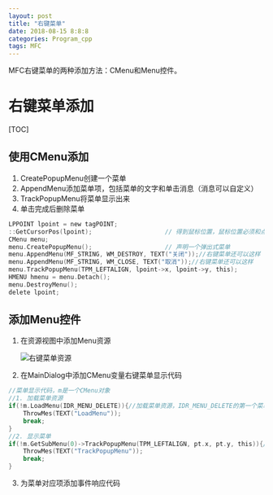```yaml
---
layout: post
title: "右键菜单"
date: 2018-08-15 8:8:8
categories: Program_cpp
tags: MFC
---
```

MFC右键菜单的两种添加方法：CMenu和Menu控件。

# 右键菜单添加
[TOC]

## 使用CMenu添加

1. CreatePopupMenu创建一个菜单
2. AppendMenu添加菜单项，包括菜单的文字和单击消息（消息可以自定义）
3. TrackPopupMenu将菜单显示出来
4. 单击完成后删除菜单

```c
LPPOINT lpoint = new tagPOINT;
::GetCursorPos(lpoint);                    // 得到鼠标位置，鼠标位置必须和点击消息一起，否则鼠标位置不准确
CMenu menu;
menu.CreatePopupMenu();                    // 声明一个弹出式菜单
menu.AppendMenu(MF_STRING, WM_DESTROY, TEXT("关闭"));//右键菜单还可以这样
menu.AppendMenu(MF_STRING, WM_CLOSE, TEXT("取消"));//右键菜单还可以这样
menu.TrackPopupMenu(TPM_LEFTALIGN, lpoint->x, lpoint->y, this);
HMENU hmenu = menu.Detach();
menu.DestroyMenu();
delete lpoint;
```

## 添加Menu控件

1. 在资源视图中添加Menu资源

   ![右键菜单资源](https://chrishuppor.github.io/image/Snipaste_2018-08-15_20-35-50.PNG)

2. 在MainDialog中添加CMenu变量右键菜单显示代码

```c
//菜单显示代码，m是一个CMenu对象
//1. 加载菜单资源
if(!m.LoadMenu(IDR_MENU_DELETE)){//加载菜单资源，IDR_MENU_DELETE的第一个菜单需要有下一个菜单才能TrackPopupMenu
    ThrowMes(TEXT("LoadMenu"));
    break;
}
//2. 显示菜单
if(!m.GetSubMenu(0)->TrackPopupMenu(TPM_LEFTALIGN, pt.x, pt.y, this)){//显示菜单，这里的坐标是屏幕坐标
    ThrowMes(TEXT("TrackPopupMenu"));
    break;
}
```

3. 为菜单对应项添加事件响应代码

